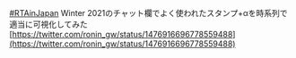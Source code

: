 [#RTAinJapan](https://rtain.jp/) Winter 2021のチャット欄でよく使われたスタンプ+αを時系列で適当に可視化してみた
[https://twitter.com/ronin_gw/status/1476916696778559488](https://twitter.com/ronin_gw/status/1476916696778559488)
